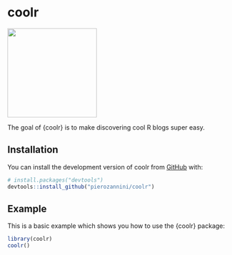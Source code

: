
<!-- README.md is generated from README.Rmd. Please edit that file -->

# coolr

<img src="https://user-images.githubusercontent.com/61829115/200622730-82f48606-27b7-4864-b7d9-d5434803439b.png" width="200"/>

<!-- badges: start -->
<!-- badges: end -->

The goal of {coolr} is to make discovering cool R blogs super easy.

## Installation

You can install the development version of coolr from
[GitHub](https://github.com/) with:

``` r
# install.packages("devtools")
devtools::install_github("pierozannini/coolr")
```

## Example

This is a basic example which shows you how to use the {coolr} package:

``` r
library(coolr)
coolr()
```
